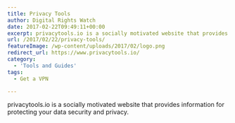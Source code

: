 ```yaml
---
title: Privacy Tools
author: Digital Rights Watch
date: 2017-02-22T09:49:11+00:00
excerpt: privacytools.io is a socially motivated website that provides information for protecting your data security and privacy.
url: /2017/02/22/privacy-tools/
featureImage: /wp-content/uploads/2017/02/logo.png
redirect_url: https://www.privacytools.io/
category:
  - 'Tools and Guides'
tags:
  - Get a VPN

---
```

privacytools.io is a socially motivated website that provides information for protecting your data security and privacy.
